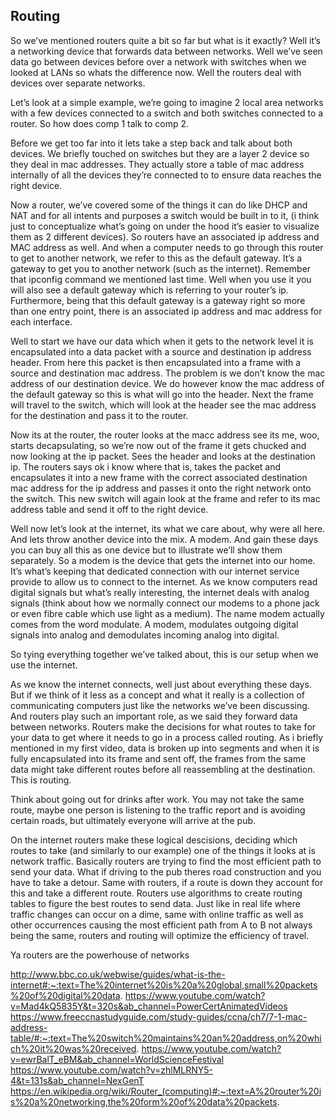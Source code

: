 ## Routing

So we’ve mentioned routers quite a bit so far but what is it exactly? Well it’s a networking device that forwards data between networks. Well we’ve seen data go between devices before over a network with switches when we looked at LANs so whats the difference now. Well the routers deal with devices over separate networks. 

Let’s look at a simple example, we’re going to imagine 2  local area networks with a few devices connected to a switch and both switches connected to a router. So how does comp 1 talk to comp 2. 

Before we get too far into it lets take a step back and talk about both devices. We briefly touched on switches but they are a layer 2 device so they deal in mac addresses. They actually store a table of mac address internally of all the devices they’re connected to to ensure data reaches the right device. 

Now a router, we’ve covered some of the things it can do like DHCP and NAT and for all intents and purposes a switch would be built in to it, (i think just to conceptualize what’s going on under the hood it’s easier to visualize them as 2 different devices). So routers have an associated ip address and MAC address as well. And when a computer needs to go through this router to get to another network, we refer to this as the default gateway. It’s a gateway to get you to another network (such as the internet). Remember that ipconfig command we mentioned last time. Well when you use it you will also see a default gateway which is referring to your router’s ip. Furthermore, being that this default gateway is a gateway right so more than one entry point, there is an associated ip address and mac address for each interface.

 

Well to start we have our data which when it gets to the network level it is encapsulated into a data packet with a source and destination ip address header. From here this packet is then encapsulated into a frame with a source and destination mac address. The problem is we don’t know the mac address of our destination device. We do however know the mac address of the default gateway so this is what will go into the header. Next the frame will travel to the switch, which will look at the header see the mac address for the destination and pass it to the router. 

Now its at the router, the router looks at the macc address see its me, woo, starts decapsulating, so we’re now out of the frame  it gets chucked and now looking at the ip packet. Sees the header and looks at the destination ip. The routers says ok i know where that is, takes the packet and encapsulates it into a new frame with the correct associated destination mac address for the ip address and passes it onto the right network onto the switch. This new switch will again look at the frame and refer to its mac address table and send it off to the right device.

Well now let’s look at the internet, its what we care about, why were all here. And lets throw another device into the mix. A modem. And gain these days you can buy all this as one device but to illustrate we’ll show them separately. So a modem is the device that gets the internet into our home. It’s what’s keeping that dedicated connection with our internet service provide to allow us to connect to the internet. As we know computers read digital signals but what’s really interesting, the internet deals with analog signals (think about how we normally connect our modems to a phone jack or even fibre cable which use light as a medium). The name modem actually comes from the word modulate. A modem, modulates outgoing digital signals into analog and demodulates incoming analog into digital.

So tying everything together we’ve talked about, this is our setup when we use the internet.

As we know the internet connects, well just about everything these days. But if we think of it less as a concept and what it really is a collection of communicating computers just like the networks we’ve been discussing. And routers play such an important role, as we said they forward data between networks.  Routers make the decisions for what routes to take for your data to get where it needs to go in a process called routing. As i briefly mentioned in my first video, data is broken up into segments and when it is fully encapsulated into its frame and sent off, the frames from the same data might take different routes before all reassembling at the destination. This is routing.

Think about going out for drinks after work. You may not take the same route, maybe one person is listening to the traffic report and is avoiding certain roads, but ultimately everyone will arrive at the pub. 

On the internet routers make these logical descisions, deciding which routes to take (and similarly to our example) one of the things it looks at is network traffic. Basically routers are trying to find the most efficient path to send your data. What if driving to the pub theres road construction and you have to take a detour. Same with routers, if a route is down they account for this and take a different route.
Routers use algorithms to create routing tables to figure the best routes to send data. Just like in real life where traffic changes can occur on a dime, same with online traffic as well as other occurrences causing the most efficient path from A to B not always being the same, routers and routing will optimize the efficiency of travel.

Ya routers are the powerhouse of networks




http://www.bbc.co.uk/webwise/guides/what-is-the-internet#:~:text=The%20internet%20is%20a%20global,small%20packets%20of%20digital%20data.
https://www.youtube.com/watch?v=Mad4kQ5835Y&t=320s&ab_channel=PowerCertAnimatedVideos
https://www.freeccnastudyguide.com/study-guides/ccna/ch7/7-1-mac-address-table/#:~:text=The%20switch%20maintains%20an%20address,on%20which%20it%20was%20received.
https://www.youtube.com/watch?v=ewrBalT_eBM&ab_channel=WorldScienceFestival
https://www.youtube.com/watch?v=zhlMLRNY5-4&t=131s&ab_channel=NexGenT
https://en.wikipedia.org/wiki/Router_(computing)#:~:text=A%20router%20is%20a%20networking,the%20form%20of%20data%20packets.
